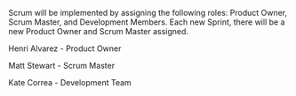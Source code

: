 Scrum will be implemented by assigning the following roles: Product Owner, Scrum Master, and Development Members. Each new Sprint, there will be a new Product Owner and Scrum Master assigned. 


Henri Alvarez - Product Owner

Matt Stewart - Scrum Master

Kate Correa - Development Team
